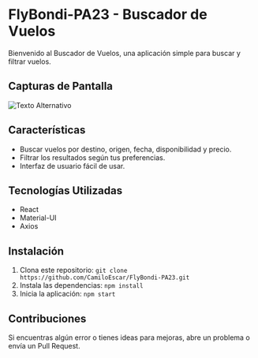 ﻿# FlyBondi-PA23 - Buscador de Vuelos

Bienvenido al Buscador de Vuelos, una aplicación simple para buscar y filtrar vuelos.

## Capturas de Pantalla
![Texto Alternativo]([ruta/de/la/imagen.png](https://raw.githubusercontent.com/CamiloEscar/FlyBondi-PA23/main/src/assets/Img.png))
## Características

- Buscar vuelos por destino, origen, fecha, disponibilidad y precio.
- Filtrar los resultados según tus preferencias.
- Interfaz de usuario fácil de usar.

## Tecnologías Utilizadas

- React
- Material-UI
- Axios

## Instalación

1. Clona este repositorio: `git clone https://github.com/CamiloEscar/FlyBondi-PA23.git`
2. Instala las dependencias: `npm install`
3. Inicia la aplicación: `npm start`

## Contribuciones

Si encuentras algún error o tienes ideas para mejoras, abre un problema o envía un Pull Request.
